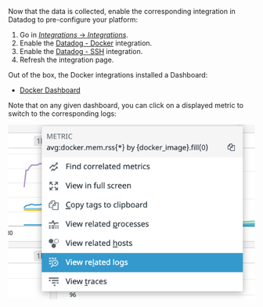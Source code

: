 Now that the data is collected, enable the corresponding integration in Datadog to pre-configure your platform:

1. Go in [_Integrations_ -> _Integrations_](https://app.datadoghq.com/account/settings).
2. Enable the [Datadog - Docker](https://app.datadoghq.com/account/settings#integrations/docker) integration.
3. Enable the [Datadog - SSH](https://app.datadoghq.com/account/settings#integrations/redis) integration.
4. Refresh the integration page.

Out of the box, the Docker integrations installed a Dashboard:

* [Docker Dashboard](https://app.datadoghq.com/screen/integration/52/docker---overview)

Note that on any given dashboard, you can click on a displayed metric to switch to the corresponding logs:

![metrics switch to logs](https://raw.githubusercontent.com/l0k0ms/workshops/master/log-workshop-4/images/metrics-to-log.png)